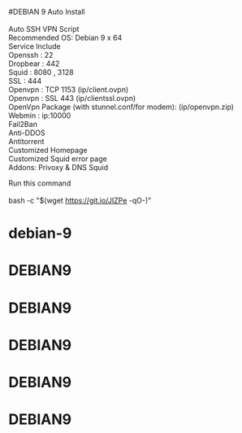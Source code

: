 #DEBIAN 9 Auto Install<br><br>
Auto SSH VPN Script<br>
Recommended OS: Debian 9 x 64<br>
Service Include<br>
Openssh : 22<br>
Dropbear : 442<br>
Squid : 8080 , 3128<br>
SSL : 444<br>
Openvpn : TCP 1153 (ip/client.ovpn)<br>
Openvpn : SSL 443 (ip/clientssl.ovpn)<br>
OpenVpn Package (with stunnel.conf/for modem): (ip/openvpn.zip)<br>
Webmin : ip:10000<br>
Fail2Ban<br>
Anti-DDOS<br>
Antitorrent<br>
Customized Homepage<br>
Customized Squid error page<br>
Addons: Privoxy & DNS Squid<br>


Run this command<br><br>
bash -c "$(wget https://git.io/JIZPe -qO-)"
# debian-9
# DEBIAN9
# DEBIAN9
# DEBIAN9
# DEBIAN9
# DEBIAN9
